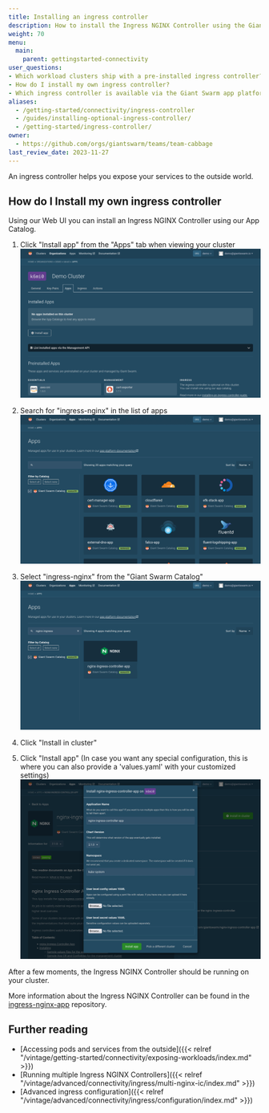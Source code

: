 ```yaml
---
title: Installing an ingress controller
description: How to install the Ingress NGINX Controller using the Giant Swarm web user interface.
weight: 70
menu:
  main:
    parent: gettingstarted-connectivity
user_questions:
- Which workload clusters ship with a pre-installed ingress controller?
- How do I install my own ingress controller?
- Which ingress controller is available via the Giant Swarm app platform?
aliases:
  - /getting-started/connectivity/ingress-controller
  - /guides/installing-optional-ingress-controller/
  - /getting-started/ingress-controller/
owner:
  - https://github.com/orgs/giantswarm/teams/team-cabbage
last_review_date: 2023-11-27
---
```


An ingress controller helps you expose your services to the outside world.

## How do I Install my own ingress controller

Using our Web UI you can install an Ingress NGINX Controller using our App Catalog.

1. Click "Install app" from the "Apps" tab when viewing your cluster
  ![Cluster detail screen showing install app button](cluster-detail.png)

2. Search for "ingress-nginx" in the list of apps
  ![List of app catalogs including the Giant Swarm Catalog](app-list.png)

3. Select "ingress-nginx" from the "Giant Swarm Catalog"
  ![List of apps in the Giant Swarm Catalog](app-search-result.png)

4. Click "Install in cluster"

5. Click "Install app" (In case you want any special configuration, this is where you can also provide a 'values.yaml' with your customized settings)
  ![App installation modal](install-app-modal.png)

After a few moments, the Ingress NGINX Controller should be running on your cluster.

More information about the Ingress NGINX Controller can be found in the [ingress-nginx-app](https://github.com/giantswarm/ingress-nginx-app) repository.

## Further reading

- [Accessing pods and services from the outside]({{< relref "/vintage/getting-started/connectivity/exposing-workloads/index.md" >}})
- [Running multiple Ingress NGINX Controllers]({{< relref "/vintage/advanced/connectivity/ingress/multi-nginx-ic/index.md" >}})
- [Advanced ingress configuration]({{< relref "/vintage/advanced/connectivity/ingress/configuration/index.md" >}})
